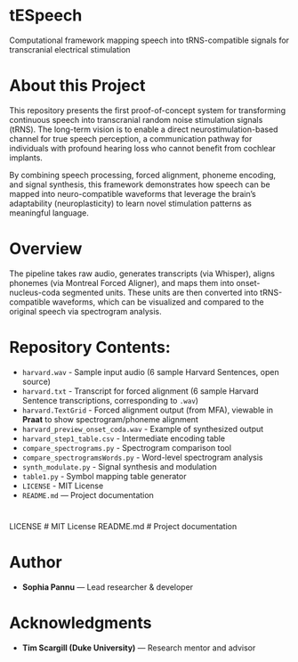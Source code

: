 # tESpeech
Computational framework mapping speech into tRNS-compatible signals for transcranial electrical stimulation

# About this Project  
This repository presents the first proof-of-concept system for transforming continuous speech into transcranial random noise stimulation signals (tRNS). The long-term vision is to enable a direct neurostimulation-based channel for true speech perception, a communication pathway for individuals with profound hearing loss who cannot benefit from cochlear implants.  

By combining speech processing, forced alignment, phoneme encoding, and signal synthesis, this framework demonstrates how speech can be mapped into neuro-compatible waveforms that leverage the brain’s adaptability (neuroplasticity) to learn novel stimulation patterns as meaningful language.  

# Overview  
The pipeline takes raw audio, generates transcripts (via Whisper), aligns phonemes (via Montreal Forced Aligner), and maps them into onset-nucleus-coda segmented units. These units are then converted into tRNS-compatible waveforms, which can be visualized and compared to the original speech via spectrogram analysis.  

# Repository Contents:
- `harvard.wav` - Sample input audio (6 sample Harvard Sentences, open source)  
- `harvard.txt` - Transcript for forced alignment (6 sample Harvard Sentence transcriptions, corresponding to `.wav`)  
- `harvard.TextGrid` - Forced alignment output (from MFA), viewable in **Praat** to show spectrogram/phoneme alignment  
- `harvard_preview_onset_coda.wav` - Example of synthesized output  
- `harvard_step1_table.csv` - Intermediate encoding table  
- `compare_spectrograms.py` - Spectrogram comparison tool  
- `compare_spectrogramsWords.py` - Word-level spectrogram analysis  
- `synth_modulate.py` - Signal synthesis and modulation  
- `table1.py` - Symbol mapping table generator  
- `LICENSE` - MIT License  
- `README.md` — Project documentation  

#
LICENSE # MIT License
README.md # Project documentation

# Author  
- **Sophia Pannu** — Lead researcher & developer  

# Acknowledgments  
- **Tim Scargill (Duke University)** — Research mentor and advisor  
